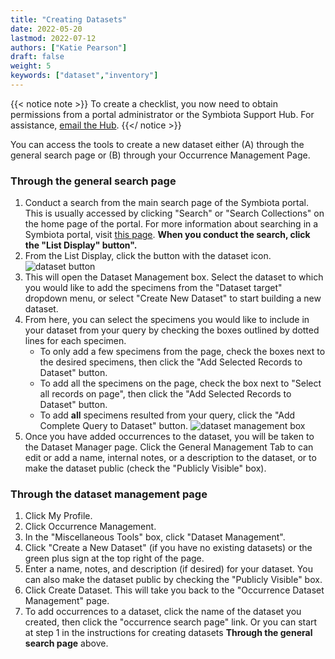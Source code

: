 ```yaml
---
title: "Creating Datasets"
date: 2022-05-20
lastmod: 2022-07-12
authors: ["Katie Pearson"]
draft: false
weight: 5
keywords: ["dataset","inventory"]
---
```


{{< notice note >}}
  To create a checklist, you now need to obtain permissions from a portal administrator or the Symbiota Support Hub. For assistance, [email the Hub](mailto:help@symbiota.org).
{{</ notice >}}

You can access the tools to create a new dataset either (A) through the general search page or (B) through your Occurrence Management Page.

### Through the general search page
1. Conduct a search from the main search page of the Symbiota portal. This is usually accessed by clicking "Search" or "Search Collections" on the home page of the portal. For more information about searching in a Symbiota portal, visit [this page](https://biokic.github.io/symbiota-docs/user/search/). **When you conduct the search, click the "List Display" button".**
2. From the List Display, click the button with the dataset icon.
![dataset button](/symbiota-docs/images/datasetbutton.PNG "dataset button")
3. This will open the Dataset Management box. Select the dataset to which you would like to add the specimens from the "Dataset target" dropdown menu, or select "Create New Dataset" to start building a new dataset.
4. From here, you can select the specimens you would like to include in your dataset from your query by checking the boxes outlined by dotted lines for each specimen.
    * To only add a few specimens from the page, check the boxes next to the desired specimens, then click the "Add Selected Records to Dataset" button.
    * To add all the specimens on the page, check the box next to "Select all records on page", then click the "Add Selected Records to Dataset" button.
    * To add **all** specimens resulted from your query, click the "Add Complete Query to Dataset" button.
![dataset management box](/symbiota-docs/images/datasetmanagement.PNG "dataset management box")
5. Once you have added occurrences to the dataset, you will be taken to the Dataset Manager page. Click the General Management Tab to can edit or add a name, internal notes, or a description to the dataset, or to make the dataset public (check the "Publicly Visible" box).

### Through the dataset management page
1. Click My Profile.
2. Click Occurrence Management.
3. In the "Miscellaneous Tools" box, click "Dataset Management".
4. Click "Create a New Dataset" (if you have no existing datasets) or the green plus sign at the top right of the page.
5. Enter a name, notes, and description (if desired) for your dataset. You can also make the dataset public by checking the "Publicly Visible" box.
6. Click Create Dataset. This will take you back to the "Occurrence Dataset Management" page.
7. To add occurrences to a dataset, click the name of the dataset you created, then click the "occurrence search page" link. Or you can start at step 1 in the instructions for creating datasets **Through the general search page** above.
